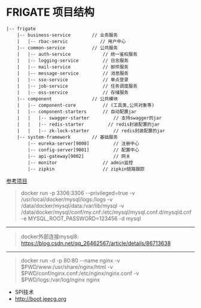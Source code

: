 # FRIGATE 项目结构

```
|-- frigate
    |-- business-service        // 业务服务
    |   |-- rbac-servic            // 用户中心
    |-- common-service          // 公共服务
    |   |-- auth-service            // 统一鉴权服务
    |   |-- logging-service         // 日志服务
    |   |-- mail-service            // 邮件服务
    |   |-- message-service         // 消息服务
    |   |-- sso-service             // 单点登录
    |   |-- job-service             // 任务调度服务
    |   |-- oss-service             // 存储服务
    |-- component               // 公共模块
    |   |-- component-core          // (工具类,公共对象等)
    |   |-- component-starters      // 自动配置jar
    |   |   |-- swagger-starter         // 支持swagger的jar
    |   |   |-- redis-starter         // redis封装配置的jar
    |   |   |-- zk-lock-starter         // redis封装配置的jar
    |-- system-framework        // 基础服务
        |-- eureka-server[9000]         // 注册中心
        |-- config-server[9001]         // 配置中心
        |-- api-gateway[9002]           // 网关
        |-- monitor                 // admin监控
        |-- zipkin                  // zipkin链路跟踪
```

[参考项目](https://github.com/rench/scio)



> docker run -p 3306:3306 --privileged=true -v /usr/local/docker/mysql/logs:/logs -v /data/docker/mysql/data:/var/lib/mysql -v /data/docker/mysql/conf/my.cnf:/etc/mysql/mysql.conf.d/mysqld.cnf -e MYSQL_ROOT_PASSWORD=123456 -d mysql
------------------------
> docker外部连接mysql8: https://blog.csdn.net/qq_26462567/article/details/86713638
------------------------
> docker run -d -p 80:80 --name nginx -v $PWD/www:/usr/share/nginx/html -v $PWD/conf/nginx.conf:/etc/nginx/nginx.conf -v $PWD/logs:/var/log/nginx nginx


- SPI技术
- http://boot.jeecg.org
